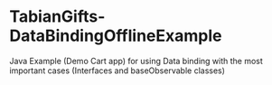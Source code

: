 # TabianGifts-DataBindingOfflineExample

Java Example (Demo Cart app) for using Data binding with the most important cases (Interfaces and baseObservable classes)
